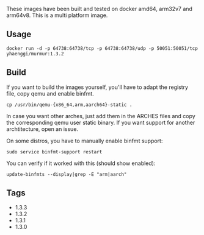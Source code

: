 These images have been built and tested on docker amd64, arm32v7 and arm64v8. This is a multi platform image.

## Usage ##

    docker run -d -p 64738:64738/tcp -p 64738:64738/udp -p 50051:50051/tcp yhaenggi/murmur:1.3.2

## Build ##

If you want to build the images yourself, you'll have to adapt the registry file, copy qemu and enable binfmt.

    cp /usr/bin/qemu-{x86_64,arm,aarch64}-static .

In case you want other arches, just add them in the ARCHES files and copy the corresponding qemu user static binary. If you want support for another archtitecture, open an issue.

On some distros, you have to manually enable binfmt support:

    sudo service binfmt-support restart

You can verify if it worked with this (should show enabled):

    update-binfmts --display|grep -E "arm|aarch"

## Tags ##
   * 1.3.3
   * 1.3.2
   * 1.3.1
   * 1.3.0
